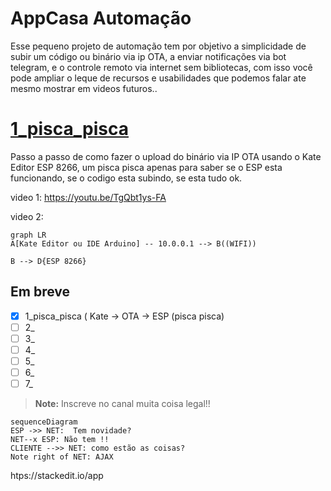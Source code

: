#  AppCasa Automação
Esse pequeno projeto de automação tem por objetivo a simplicidade de subir um código ou binário via ip OTA, a enviar notificações via bot telegram, e o controle remoto via internet sem bibliotecas, com isso você pode ampliar o leque de recursos e usabilidades que podemos falar ate mesmo mostrar em videos futuros..

# [1_pisca_pisca](https://github.com/Condiolov/AppCasa/tree/main/1_pisca_pisca "1_pisca_pisca")

Passo a passo de como fazer o upload do binário via IP OTA usando o Kate Editor ESP 8266, um pisca pisca apenas para saber se o ESP esta funcionando, se o codigo esta subindo, se esta tudo ok.

video 1: https://youtu.be/TgQbt1ys-FA

video 2:

```mermaid
graph LR
A[Kate Editor ou IDE Arduino] -- 10.0.0.1 --> B((WIFI))

B --> D{ESP 8266}

```

## Em breve

 - [x] 1_pisca_pisca ( Kate -> OTA -> ESP (pisca pisca)
 - [ ] 2_
 - [ ] 3_
 - [ ] 4_
 - [ ] 5_
 - [ ] 6_
 - [ ] 7_

> **Note:** Inscreve no canal muita coisa legal!! 


```mermaid
sequenceDiagram
ESP ->> NET:  Tem novidade?
NET--x ESP: Não tem !!
CLIENTE -->> NET: como estão as coisas?
Note right of NET: AJAX

```

htps://stackedit.io/app
